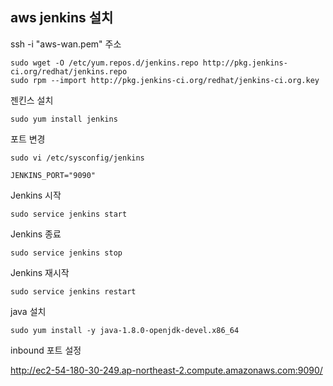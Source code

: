 ## aws jenkins 설치

ssh -i "aws-wan.pem" 주소



```
sudo wget -O /etc/yum.repos.d/jenkins.repo http://pkg.jenkins-ci.org/redhat/jenkins.repo
sudo rpm --import http://pkg.jenkins-ci.org/redhat/jenkins-ci.org.key
```


젠킨스 설치
```
sudo yum install jenkins
```

포트 변경
```
sudo vi /etc/sysconfig/jenkins
```

```
JENKINS_PORT="9090"
```


Jenkins 시작

```
sudo service jenkins start
```

Jenkins 종료
```
sudo service jenkins stop
```

Jenkins 재시작

```
sudo service jenkins restart
```



java 설치
```
sudo yum install -y java-1.8.0-openjdk-devel.x86_64
```


inbound 포트 설정




http://ec2-54-180-30-249.ap-northeast-2.compute.amazonaws.com:9090/